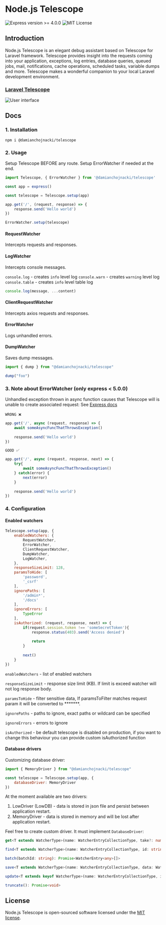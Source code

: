 # Node.js Telescope

![Express version >= 4.0.0](https://img.shields.io/badge/express-%3E%3D%204.0.0-blue)
![MIT License](https://img.shields.io/badge/license-MIT-brightgreen)


## Introduction
Node.js Telescope is an elegant debug assistant based on Telescope for Laravel framework. 
Telescope provides insight into the requests coming into your application, 
exceptions, log entries, database queries, queued jobs, mail, notifications, 
cache operations, scheduled tasks, variable dumps and more. Telescope makes a 
wonderful companion to your local Laravel development environment.

### [Laravel Telescope](https://github.com/laravel/telescope)

![User interface](https://camo.githubusercontent.com/01232f71f11388af662f685d5b110b29517b1ebc15bb831404f9d4818ce1afdd/68747470733a2f2f6c61726176656c2e636f6d2f6173736574732f696d672f6578616d706c65732f53637265656e5f53686f745f323031382d31302d30395f61745f312e34372e32335f504d2e706e67)

## Docs
### 1. Installation

```npm
npm i @damianchojnacki/telescope
```

### 2. Usage
Setup Telescope BEFORE any route. Setup ErrorWatcher if needed at the end.

```javascript
import Telescope, { ErrorWatcher } from '@damianchojnacki/telescope'

const app = express()

const telescope = Telescope.setup(app)

app.get('/', (request, response) => {
    response.send('Hello world')
})

ErrorWatcher.setup(telescope)
```

#### RequestWatcher

Intercepts requests and responses.

#### LogWatcher

Intercepts console messages.

`console.log` - creates `info` level log
`console.warn` - creates `warning` level log
`console.table` - creates `info` level table log

```javascript
console.log(message, ...content)
```

#### ClientRequestWatcher

Intercepts axios requests and responses.

#### ErrorWatcher

Logs unhandled errors.

#### DumpWatcher

Saves dump messages.

```javascript
import { dump } from "@damianchojnacki/telescope"

dump("foo")
```

### 3. Note about ErrorWatcher (only express < 5.0.0)

Unhandled exception thrown in async function causes that Telescope will is unable to create associated request:
See [Express docs](http://expressjs.com/en/advanced/best-practice-performance.html#use-promises) <br><br>
`WRONG ❌`
```javascript
app.get('/', async (request, response) => {
    await someAsyncFuncThatThrowsException()
    
    response.send('Hello world')
})
```

`GOOD ✅`
```javascript
app.get('/', async (request, response, next) => {
    try{
        await someAsyncFuncThatThrowsException()
    } catch(error) {
        next(error)
    }
    
    response.send('Hello world')
})
```
### 4. Configuration

#### Enabled watchers

```javascript
Telescope.setup(app, {
    enabledWatchers: {
        RequestWatcher,
        ErrorWatcher,
        ClientRequestWatcher,
        DumpWatcher,
        LogWatcher,
    },
    responseSizeLimit: 128,
    paramsToHide: [
        'password',
        '_csrf'
    ],
    ignorePaths: [
        '/admin*',
        '/docs'
    ],
    ignoreErrors: [
        TypeError
    ],
    isAuthorized: (request, response, next) => {
        if(request.session.token !== 'someSecretToken'){
            response.status(403).send('Access denied')
            
            return
        }
        
        next()
    }
})
```
`enabledWatchers` - list of enabled watchers

`responseSizeLimit` - response size limit (KB).
If limit is exceed watcher will not log response body.

`paramsToHide` - filter sensitive data,
If paramsToFilter matches request param it will be converted to *******.

`ignorePaths` - paths to ignore, exact paths or wildcard can be specified

`ignoreErrors` - errors to ignore

`isAuthorized` - be default telescope is disabled on production, if you want to change this behaviour you can provide custom isAuthorized function

#### Database drivers
Customizing database driver:
```javascript
import { MemoryDriver } from "@damianchojnacki/telescope"

const telescope = Telescope.setup(app, {
    databaseDriver: MemoryDriver
})
```

At the moment available are two drivers:
1. LowDriver (LowDB) - data is stored in json file and persist between application restart.
2. MemoryDriver - data is stored in memory and will be lost after application restart.

Feel free to create custom driver. It must implement `DatabaseDriver`:
```typescript
get<T extends WatcherType>(name: WatcherEntryCollectionType, take?: number): Promise<WatcherEntry<T>[]>

find<T extends WatcherType>(name: WatcherEntryCollectionType, id: string): Promise<WatcherEntry<T> | undefined>

batch(batchId: string): Promise<WatcherEntry<any>[]>

save<T extends WatcherType>(name: WatcherEntryCollectionType, data: WatcherEntry<T>): Promise<void>

update<T extends keyof WatcherType>(name: WatcherEntryCollectionType, index: number, toUpdate: WatcherEntry<T>): Promise<void>

truncate(): Promise<void>
```

## License

Node.js Telescope is open-sourced software licensed under the [MIT license](LICENSE.md).
